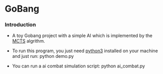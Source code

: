 # GoBang

### Introduction

*  A toy Gobang project with a simple AI which is implemented by the [MCTS](https://en.wikipedia.org/wiki/Monte_Carlo_tree_search) algrithm.

*  To run this program, you just need [python3](https://www.python.org/downloads/) installed on your machine and just run:
    python demo.py

* You can run a ai combat simulation script:
    python ai_combat.py
